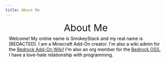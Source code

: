 ```yaml
---
title: About Me
---
```


<div id="main-page" class="plainlinks main-page">
    <div id="mp-1" class="mp-section">
        <div class="wiki-header" style="text-align: center">
            <span style="font-size: 30px">About Me</span>
        </div>
        <div style="margin: 0.5em 0.8em;">
            <span style="color: #000000">Welcome! My online name is SmokeyStack and my real name is [REDACTED]. I am a Minecraft Add-On creator. I'm also a wiki admin for the <a href="https://wiki.bedrock.dev/" target="_blank">Bedrock Add-On Wiki!</a> I'm also an org member for the <a href="https://github.com/Bedrock-OSS" target="_blank">Bedrock OSS.</a> I have a love-hate relationship with programming.</span>
        </div>
    </div>
</div>
